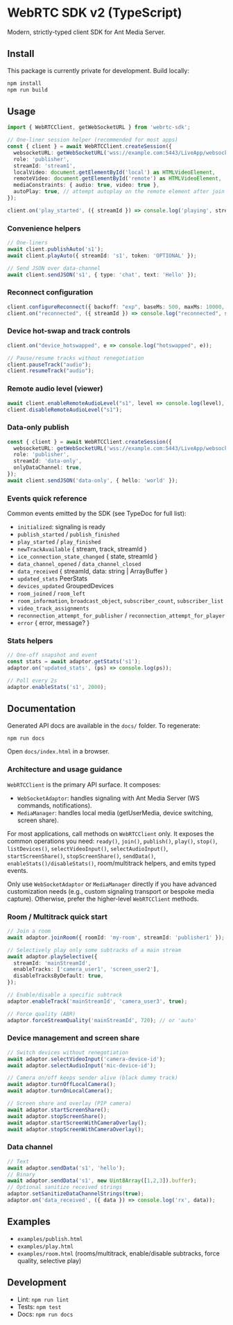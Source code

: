# WebRTC SDK v2 (TypeScript)

Modern, strictly-typed client SDK for Ant Media Server.

## Install

This package is currently private for development. Build locally:

```bash
npm install
npm run build
```

## Usage

```ts
import { WebRTCClient, getWebSocketURL } from 'webrtc-sdk';

// One-liner session helper (recommended for most apps)
const { client } = await WebRTCClient.createSession({
  websocketURL: getWebSocketURL('wss://example.com:5443/LiveApp/websocket'),
  role: 'publisher',
  streamId: 'stream1',
  localVideo: document.getElementById('local') as HTMLVideoElement,
  remoteVideo: document.getElementById('remote') as HTMLVideoElement,
  mediaConstraints: { audio: true, video: true },
  autoPlay: true, // attempt autoplay on the remote element after join
});

client.on('play_started', ({ streamId }) => console.log('playing', streamId));
```

### Convenience helpers

```ts
// One-liners
await client.publishAuto('s1');
await client.playAuto({ streamId: 's1', token: 'OPTIONAL' });

// Send JSON over data-channel
await client.sendJSON('s1', { type: 'chat', text: 'Hello' });
```

### Reconnect configuration

```ts
client.configureReconnect({ backoff: "exp", baseMs: 500, maxMs: 10000, jitter: 0.3 });
client.on("reconnected", ({ streamId }) => console.log("reconnected", streamId));
```

### Device hot-swap and track controls

```ts
client.on("device_hotswapped", e => console.log("hotswapped", e));

// Pause/resume tracks without renegotiation
client.pauseTrack("audio");
client.resumeTrack("audio");
```

### Remote audio level (viewer)

```ts
await client.enableRemoteAudioLevel("s1", level => console.log(level), 200);
client.disableRemoteAudioLevel("s1");
```

### Data-only publish

```ts
const { client } = await WebRTCClient.createSession({
  websocketURL: getWebSocketURL('wss://example.com:5443/LiveApp/websocket'),
  role: 'publisher',
  streamId: 'data-only',
  onlyDataChannel: true,
});
await client.sendJSON('data-only', { hello: 'world' });
```

### Events quick reference

Common events emitted by the SDK (see TypeDoc for full list):

- `initialized`: signaling is ready
- `publish_started` / `publish_finished`
- `play_started` / `play_finished`
- `newTrackAvailable` { stream, track, streamId }
- `ice_connection_state_changed` { state, streamId }
- `data_channel_opened` / `data_channel_closed`
- `data_received` { streamId, data: string | ArrayBuffer }
- `updated_stats` PeerStats
- `devices_updated` GroupedDevices
- `room_joined` / `room_left`
- `room_information`, `broadcast_object`, `subscriber_count`, `subscriber_list`
- `video_track_assignments`
- `reconnection_attempt_for_publisher` / `reconnection_attempt_for_player`
- `error` { error, message? }

### Stats helpers

```ts
// One-off snapshot and event
const stats = await adaptor.getStats('s1');
adaptor.on('updated_stats', (ps) => console.log(ps));

// Poll every 2s
adaptor.enableStats('s1', 2000);
```

## Documentation

Generated API docs are available in the `docs/` folder. To regenerate:

```bash
npm run docs
```

Open `docs/index.html` in a browser.

### Architecture and usage guidance

`WebRTCClient` is the primary API surface. It composes:

- `WebSocketAdaptor`: handles signaling with Ant Media Server (WS commands, notifications).
- `MediaManager`: handles local media (getUserMedia, device switching, screen share).

For most applications, call methods on `WebRTCClient` only. It exposes the common
operations you need: `ready()`, `join()`, `publish()`, `play()`, `stop()`, `listDevices()`,
`selectVideoInput()`, `selectAudioInput()`, `startScreenShare()`, `stopScreenShare()`,
`sendData()`, `enableStats()/disableStats()`, room/multitrack helpers, and emits typed events.

Only use `WebSocketAdaptor` or `MediaManager` directly if you have advanced
customization needs (e.g., custom signaling transport or bespoke media capture).
Otherwise, prefer the higher-level `WebRTCClient` methods.

### Room / Multitrack quick start

```ts
// Join a room
await adaptor.joinRoom({ roomId: 'my-room', streamId: 'publisher1' });

// Selectively play only some subtracks of a main stream
await adaptor.playSelective({
  streamId: 'mainStreamId',
  enableTracks: ['camera_user1', 'screen_user2'],
  disableTracksByDefault: true,
});

// Enable/disable a specific subtrack
adaptor.enableTrack('mainStreamId', 'camera_user3', true);

// Force quality (ABR)
adaptor.forceStreamQuality('mainStreamId', 720); // or 'auto'
```

### Device management and screen share

```ts
// Switch devices without renegotiation
await adaptor.selectVideoInput('camera-device-id');
await adaptor.selectAudioInput('mic-device-id');

// Camera on/off keeps sender alive (black dummy track)
await adaptor.turnOffLocalCamera();
await adaptor.turnOnLocalCamera();

// Screen share and overlay (PIP camera)
await adaptor.startScreenShare();
await adaptor.stopScreenShare();
await adaptor.startScreenWithCameraOverlay();
await adaptor.stopScreenWithCameraOverlay();
```

### Data channel

```ts
// Text
await adaptor.sendData('s1', 'hello');
// Binary
await adaptor.sendData('s1', new Uint8Array([1,2,3]).buffer);
// Optional sanitize received strings
adaptor.setSanitizeDataChannelStrings(true);
adaptor.on('data_received', ({ data }) => console.log('rx', data));
```

## Examples

- `examples/publish.html`
- `examples/play.html`
- `examples/room.html` (rooms/multitrack, enable/disable subtracks, force quality, selective play)

## Development

- Lint: `npm run lint`
- Tests: `npm test`
- Docs: `npm run docs`

